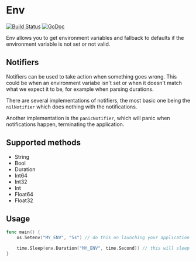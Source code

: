 # Env

[![Build Status](https://travis-ci.org/jelmersnoeck/env.svg?branch=master)](https://travis-ci.org/jelmersnoeck/env)
[![GoDoc](https://godoc.org/github.com/jelmersnoeck/env?status.svg)](https://godoc.org/github.com/jelmersnoeck/env)

Env allows you to get environment variables and fallback to defaults if the
environment variable is not set or not valid.

## Notifiers

Notifiers can be used to take action when something goes wrong. This could be
when an environment variabe isn't set or when it doesn't match what we expect
it to be, for example when parsing durations.

There are several implementations of notifiers, the most basic one being the
`nilNotifier` which does nothing with the notifications.

Another implementation is the `panicNotifier`, which will panic when
notifications happen, terminating the application.

## Supported methods

- String
- Bool
- Duration
- Int64
- Int32
- Int
- Float64
- Float32

## Usage

```go
func main() {
    os.Setenv("MY_ENV", "5s") // do this on launching your application

    time.Sleep(env.Duration("MY_ENV", time.Second)) // this will sleep for 5 seconds
}
```

